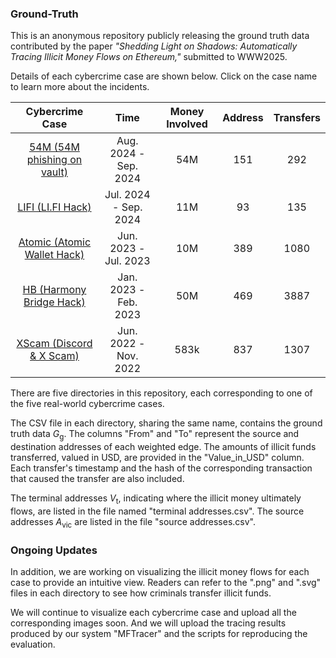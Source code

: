 ### Ground-Truth
This is an anonymous repository publicly releasing the ground truth data contributed by the paper *"Shedding Light on Shadows: Automatically Tracing Illicit Money Flows on Ethereum,"* submitted to WWW2025.

Details of each cybercrime case are shown below. Click on the case name to learn more about the incidents.

|                       Cybercrime Case                        |         Time          | Money Involved  | Address | Transfers |
| :----------------------------------------------------------: | :-------------------: | :-------------: | :-----: | :-------: |
| [54M (54M phishing on vault)](https://x.com/BlockSecTeam/status/1826200855827390652) | Aug. 2024 - Sep. 2024 | $54\mathrm{M}$  |   151   |    292    |
| [LIFI (LI.FI Hack)](https://revoke.cash/exploits/lifi-2024?chainId=1) | Jul. 2024 - Sep. 2024 | $11\mathrm{M}$  |   93    |    135    |
| [Atomic (Atomic Wallet Hack)](https://x.com/Adil05434531/status/1798097027940950385) | Jun. 2023 - Jul. 2023 | $10\mathrm{M}$  |   389   |   1080    |
| [HB (Harmony Bridge Hack)](https://x.com/zachxbt/status/1619489550233133056) | Jan. 2023 - Feb. 2023 | $50\mathrm{M}$  |   469   |   3887    |
| [XScam (Discord & X Scam)](https://zachxbt.mirror.xyz/svL1N4xPLX5nXHr6Cw4KLsjRtaYHxm4MAqmFy6zx3cw) | Jun. 2022 - Nov. 2022 | $583\mathrm{k}$ |   837   |   1307    |

There are five directories in this repository, each corresponding to one of the five real-world cybercrime cases.

The CSV file in each directory, sharing the same name, contains the ground truth data $G_\mathrm{g}$. The columns "From" and "To" represent the source and destination addresses of each weighted edge. The amounts of illicit funds transferred, valued in USD, are provided in the "Value_in_USD" column. Each transfer's timestamp and the hash of the corresponding transaction that caused the transfer are also included.

The terminal addresses $V_\mathrm{t}$, indicating where the illicit money ultimately flows, are listed in the file named "terminal addresses.csv".
The source addresses $A_\mathrm{vic}$ are listed in the file "source addresses.csv".

### Ongoing Updates

In addition, we are working on visualizing the illicit money flows for each case to provide an intuitive view. Readers can refer to the ".png" and ".svg" files in each directory to see how criminals transfer illicit funds.

We will continue to visualize each cybercrime case and upload all the corresponding images soon. And we will upload the tracing results produced by our system "MFTracer" and the scripts for reproducing the evaluation.
